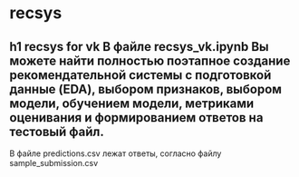 # recsys
h1 recsys for vk
В файле recsys_vk.ipynb Вы можете найти полностью поэтапное создание рекомендательной системы с подготовкой данные (EDA), выбором признаков, выбором модели, обучением модели, метриками оценивания и формированием ответов на тестовый файл. 
----------------------------------------------------------------
В файле predictions.csv лежат ответы, согласно файлу sample_submission.csv
